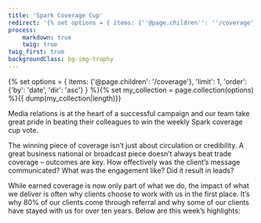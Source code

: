 ```yaml
---
title: 'Spark Coverage Cup'
redirect: '{% set options = { items: {''@page.children'': ''/coverage''}, ''limit'': 1, ''order'': {''by'': ''date'', ''dir'': ''asc''} } %}{% set my_collection = page.collection(options) %}{{ dump(my_collection|length)}}'
process:
    markdown: true
    twig: true
twig_first: true
backgroundClass: bg-img-trophy
---
```


{% set options = { items: {'@page.children': '/coverage'}, 'limit': 1, 'order': {'by': 'date', 'dir': 'asc'} } %}{% set my_collection = page.collection(options) %}{{ dump(my_collection|length)}}

Media relations is at the heart of a successful campaign and our team take great pride in beating their colleagues to win the weekly Spark coverage cup vote.

The winning piece of coverage isn’t just about circulation or credibility. A great business national or broadcast piece doesn’t always beat trade coverage – outcomes are key. How effectively was the client’s message communicated? What was the engagement like? Did it result in leads?

While earned coverage is now only part of what we do, the impact of what we deliver is often why clients choose to work with us in the first place. It’s why 80% of our clients come through referral and why some of our clients have stayed with us for over ten years. Below are this week’s highlights:
